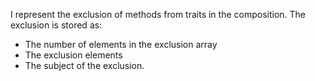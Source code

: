 I represent the exclusion of methods from traits in the composition.
The exclusion is stored as:

- The number of elements in the exclusion array
- The exclusion elements
- The subject of the exclusion.